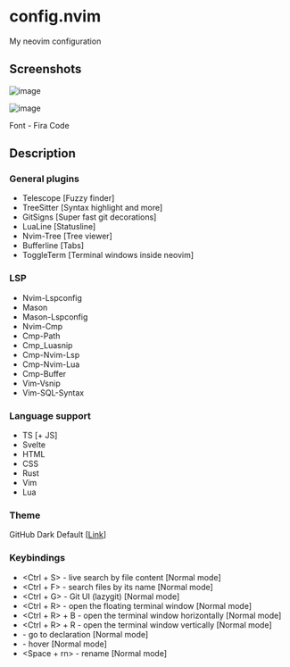 # config.nvim
My neovim configuration

## Screenshots

![image](https://user-images.githubusercontent.com/21990466/221374532-7527f6b5-20f2-4d39-8567-d470110793fd.png)

![image](https://user-images.githubusercontent.com/21990466/221374460-b2beb1e8-e669-44a8-8659-35f72f7b5503.png)

Font - Fira Code

## Description

### General plugins

- Telescope [Fuzzy finder]
- TreeSitter [Syntax highlight and more]
- GitSigns [Super fast git decorations]
- LuaLine [Statusline]
- Nvim-Tree [Tree viewer]
- Bufferline [Tabs]
- ToggleTerm [Terminal windows inside neovim]

### LSP
- Nvim-Lspconfig
- Mason
- Mason-Lspconfig
- Nvim-Cmp
- Cmp-Path
- Cmp_Luasnip
- Cmp-Nvim-Lsp
- Cmp-Nvim-Lua
- Cmp-Buffer
- Vim-Vsnip
- Vim-SQL-Syntax

### Language support
- TS [+ JS]
- Svelte
- HTML
- CSS
- Rust
- Vim
- Lua
 
### Theme
GitHub Dark Default [[Link](https://github.com/projekt0n/github-nvim-theme)]
 
### Keybindings
- <Ctrl + S> - live search by file content [Normal mode]
- <Ctrl + F> - search files by its name [Normal mode]
- <Ctrl + G> - Git UI (lazygit) [Normal mode]
- <Ctrl + R> - open the floating terminal window [Normal mode]
- <Ctrl + R> + B - open the terminal window horizontally [Normal mode]
- <Ctrl + R> + R - open the terminal window vertically [Normal mode]
- <gD> - go to declaration [Normal mode]
- <K> - hover [Normal mode]
- <Space + rn> - rename [Normal mode]
